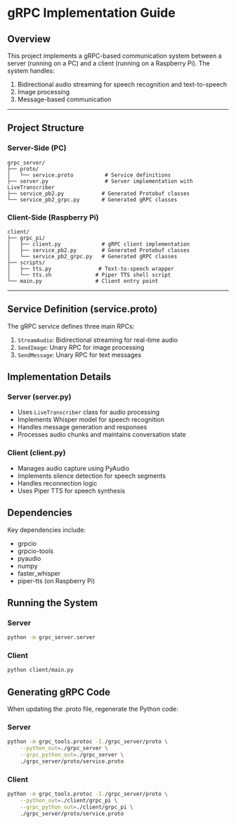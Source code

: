 # gRPC Implementation Guide

## Overview
This project implements a gRPC-based communication system between a server (running on a PC) and a client (running on a Raspberry Pi). The system handles:

1. Bidirectional audio streaming for speech recognition and text-to-speech
2. Image processing
3. Message-based communication

---

## Project Structure

### Server-Side (PC)
```plaintext
grpc_server/
├── proto/
│   └── service.proto          # Service definitions
├── server.py                  # Server implementation with LiveTranscriber
├── service_pb2.py            # Generated Protobuf classes
└── service_pb2_grpc.py       # Generated gRPC classes
```

### Client-Side (Raspberry Pi)
```plaintext
client/
├── grpc_pi/
│   ├── client.py             # gRPC client implementation
│   ├── service_pb2.py        # Generated Protobuf classes
│   └── service_pb2_grpc.py   # Generated gRPC classes
├── scripts/
│   ├── tts.py               # Text-to-speech wrapper
│   └── tts.sh              # Piper TTS shell script
└── main.py                 # Client entry point
```

---

## Service Definition (service.proto)
The gRPC service defines three main RPCs:

1. `StreamAudio`: Bidirectional streaming for real-time audio
2. `SendImage`: Unary RPC for image processing
3. `SendMessage`: Unary RPC for text messages

## Implementation Details

### Server (server.py)
- Uses `LiveTranscriber` class for audio processing
- Implements Whisper model for speech recognition
- Handles message generation and responses
- Processes audio chunks and maintains conversation state

### Client (client.py)
- Manages audio capture using PyAudio
- Implements silence detection for speech segments
- Handles reconnection logic
- Uses Piper TTS for speech synthesis

## Dependencies
Key dependencies include:
- grpcio
- grpcio-tools
- pyaudio
- numpy
- faster_whisper
- piper-tts (on Raspberry Pi)

## Running the System

### Server
```bash
python -m grpc_server.server
```

### Client
```bash
python client/main.py
```

## Generating gRPC Code
When updating the .proto file, regenerate the Python code:

### Server
```bash
python -m grpc_tools.protoc -I./grpc_server/proto \
    --python_out=./grpc_server \
    --grpc_python_out=./grpc_server \
    ./grpc_server/proto/service.proto
```

### Client
```bash
python -m grpc_tools.protoc -I./grpc_server/proto \
    --python_out=./client/grpc_pi \
    --grpc_python_out=./client/grpc_pi \
    ./grpc_server/proto/service.proto
```
